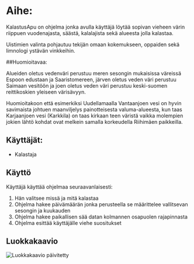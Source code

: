 # Aihe:

KalastusApu on ohjelma jonka avulla käyttäjä löytää sopivan vieheen värin riippuen
vuodenajasta, säästä, kalalajista sekä alueesta jolla kalastaa.

Uistimien valinta pohjautuu tekijän omaan kokemukseen, oppaiden sekä limnologi ystävän vinkkeihin.

##Huomioitavaa:

Alueiden oletus vedenväri perustuu meren sesongin mukaisissa väreissä Espoon edustaan ja Saaristomereen, järven oletus veden väri perustuu Saimaan vesitöön ja joen oletus veden väri perustuu keski-suomen reittikoskien yleiseen värisävyyn.

Huomioitakoon että esimerkiksi Uudellamaalla Vantaanjoen vesi on hyvin savimaista johtuen maanviljelys painotteisesta valuma-alueesta, kun taas Karjaanjoen vesi (Karkkila) on taas kirkaan teen väristä vaikka molempien jokien lähtö kohdat ovat melkein samalla korkeudella Riihimäen paikkeilla.

## Käyttäjät:
* Kalastaja

## Käyttö

Käyttäjä käyttää ohjelmaa seuraavanlaisesti:

1. Hän valitsee missä ja mitä kalastaa
2. Ohjelma hakee päivämäärän jonka perusteella se määrittelee vallitsevan sesongin ja kuukauden
3. Ohjelma hakee paikallisen sää datan kolmannen osapuolen rajapinnasta
4. Ohjelma esittää käyttäjälle viehe suositukset

## Luokkakaavio


![Luokkakaavio päivitetty](https://github.com/mikkovalla/KalastusApu/blob/master/dokumentaatio/kalastusApu_luokkakaavio.png)
